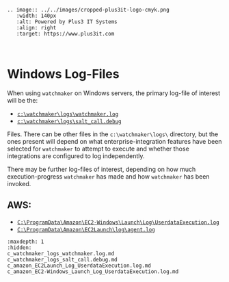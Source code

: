 ```{eval-rst}
.. image:: ../../images/cropped-plus3it-logo-cmyk.png
   :width: 140px
   :alt: Powered by Plus3 IT Systems
   :align: right
   :target: https://www.plus3it.com
```
<br>

# Windows Log-Files

When using `watchmaker` on Windows servers, the primary log-file of interest will be the:

- [`c:\watchmaker\logs\watchmaker.log`](c_watchmaker_logs_watchmaker.log.md)
- [`c:\watchmaker\logs\salt_call.debug`](c_watchmaker_logs_salt_call.debug.md)

Files. There can be other files in the `c:\watchmaker\logs\` directory, but the ones present will depend on what enterprise-integration features have been selected for `watchmaker` to attempt to execute and whether those integrations are configured to log independently.

There may be further log-files of interest, depending on how much execution-progress `watchmaker` has made and how `watchmaker` has been invoked.

## AWS:

- [`C:\ProgramData\Amazon\EC2-Windows\Launch\Log\UserdataExecution.log`](c_amazon_EC2-Windows_Launch_Log_UserdataExecution.log.md)
- [`C:\ProgramData\Amazon\EC2Launch\log\agent.log`](c_amazon_EC2Launch_Log_UserdataExecution.log.md)


```{toctree}
:maxdepth: 1
:hidden:
c_watchmaker_logs_watchmaker.log.md
c_watchmaker_logs_salt_call.debug.md
c_amazon_EC2Launch_Log_UserdataExecution.log.md
c_amazon_EC2-Windows_Launch_Log_UserdataExecution.log.md
```
